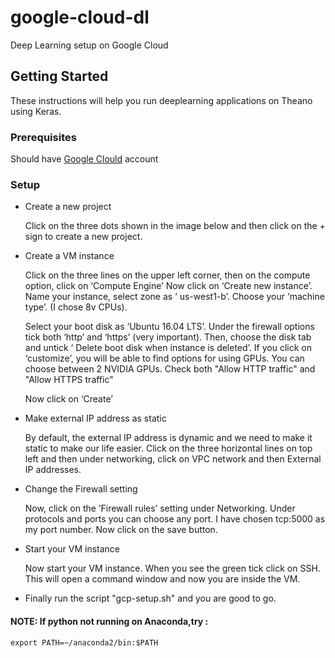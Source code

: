 # google-cloud-dl

Deep Learning setup on Google Cloud

## Getting Started

These instructions will help you run deeplearning applications on Theano using Keras.

### Prerequisites

Should have [Google Clould](https://cloud.google.com/) account

### Setup

* Create a new project

    Click on the three dots shown in the image below and then click on the + sign to create a new project.

* Create a VM instance

    Click on the three lines on the upper left corner, then on the compute option, click on ‘Compute Engine’
    Now click on ‘Create new instance’. Name your instance, select zone as ‘ us-west1-b’. Choose your ‘machine type’. (I chose 8v              CPUs).

    Select your boot disk as ‘Ubuntu 16.04 LTS’. Under the firewall options tick both ‘http’ and ‘https’ (very important). Then,    choose the disk tab and untick ‘ Delete boot disk when instance is deleted’. 
    If you click on ‘customize’, you will be able to find options for using GPUs. You can choose between 2 NVIDIA GPUs.
    Check both "Allow HTTP traffic" and "Allow HTTPS traffic"

    Now click on ‘Create’
* Make external IP address as static

    By default, the external IP address is dynamic and we need to make it static to make our life easier. Click on the three    horizontal lines on top left and then under networking, click on VPC network and then External IP addresses.

* Change the Firewall setting

    Now, click on the ‘Firewall rules’ setting under Networking.
    Under protocols and ports you can choose any port. I have chosen tcp:5000 as my port number. Now click on the save button.

* Start your VM instance

    Now start your VM instance. When you see the green tick click on SSH. This will open a command window and now you are inside  the VM.

* Finally run the script "gcp-setup.sh" and you are good to go.

#### NOTE: If python not running on Anaconda,try :
``` export PATH=~/anaconda2/bin:$PATH ```

